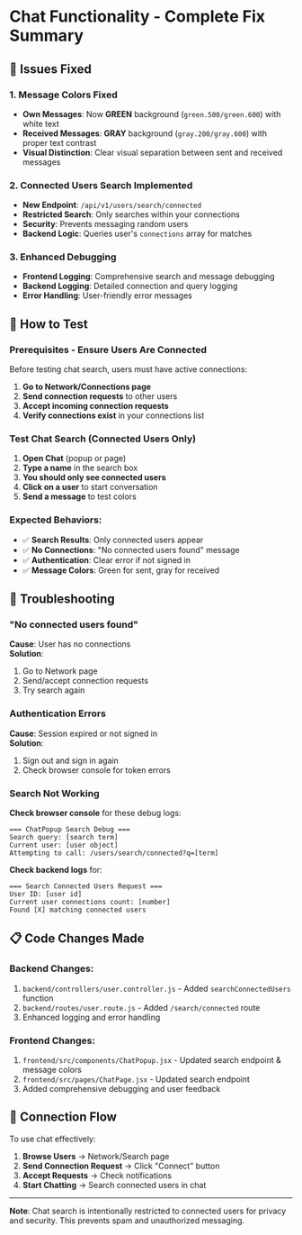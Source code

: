 # Chat Functionality - Complete Fix Summary

## 🔧 **Issues Fixed**

### 1. **Message Colors Fixed**
- **Own Messages**: Now **GREEN** background (`green.500/green.600`) with white text
- **Received Messages**: **GRAY** background (`gray.200/gray.600`) with proper text contrast
- **Visual Distinction**: Clear visual separation between sent and received messages

### 2. **Connected Users Search Implemented**
- **New Endpoint**: `/api/v1/users/search/connected` 
- **Restricted Search**: Only searches within your connections
- **Security**: Prevents messaging random users
- **Backend Logic**: Queries user's `connections` array for matches

### 3. **Enhanced Debugging**
- **Frontend Logging**: Comprehensive search and message debugging
- **Backend Logging**: Detailed connection and query logging
- **Error Handling**: User-friendly error messages

## 🚀 **How to Test**

### **Prerequisites - Ensure Users Are Connected**
Before testing chat search, users must have active connections:

1. **Go to Network/Connections page**
2. **Send connection requests** to other users
3. **Accept incoming connection requests**
4. **Verify connections exist** in your connections list

### **Test Chat Search (Connected Users Only)**
1. **Open Chat** (popup or page)
2. **Type a name** in the search box
3. **You should only see connected users**
4. **Click on a user** to start conversation
5. **Send a message** to test colors

### **Expected Behaviors:**
- ✅ **Search Results**: Only connected users appear
- ✅ **No Connections**: "No connected users found" message
- ✅ **Authentication**: Clear error if not signed in
- ✅ **Message Colors**: Green for sent, gray for received

## 🐛 **Troubleshooting**

### **"No connected users found"**
**Cause**: User has no connections  
**Solution**: 
1. Go to Network page
2. Send/accept connection requests
3. Try search again

### **Authentication Errors**
**Cause**: Session expired or not signed in  
**Solution**: 
1. Sign out and sign in again
2. Check browser console for token errors

### **Search Not Working**
**Check browser console** for these debug logs:
```
=== ChatPopup Search Debug ===
Search query: [search term]
Current user: [user object]
Attempting to call: /users/search/connected?q=[term]
```

**Check backend logs** for:
```
=== Search Connected Users Request ===
User ID: [user id]
Current user connections count: [number]
Found [X] matching connected users
```

## 📋 **Code Changes Made**

### **Backend Changes:**
1. `backend/controllers/user.controller.js` - Added `searchConnectedUsers` function
2. `backend/routes/user.route.js` - Added `/search/connected` route
3. Enhanced logging and error handling

### **Frontend Changes:**
1. `frontend/src/components/ChatPopup.jsx` - Updated search endpoint & message colors
2. `frontend/src/pages/ChatPage.jsx` - Updated search endpoint
3. Added comprehensive debugging and user feedback

## 🔗 **Connection Flow**
To use chat effectively:
1. **Browse Users** → Network/Search page
2. **Send Connection Request** → Click "Connect" button
3. **Accept Requests** → Check notifications
4. **Start Chatting** → Search connected users in chat

---

**Note**: Chat search is intentionally restricted to connected users for privacy and security. This prevents spam and unauthorized messaging. 